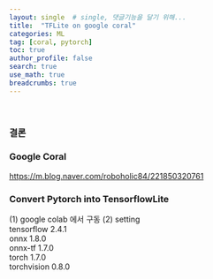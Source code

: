 ```yaml
---
layout: single  # single, 댓글기능을 달기 위해...
title:  "TFLite on google coral"
categories: ML
tag: [coral, pytorch]
toc: true
author_profile: false
search: true
use_math: true
breadcrumbs: true
---
```

<br/>

### 결론 


### Google Coral
https://m.blog.naver.com/roboholic84/221850320761 <br/>

### Convert Pytorch into TensorflowLite
(1) google colab 에서 구동
(2) setting <br/>
tensorflow 2.4.1 <br/>
onnx 1.8.0 <br/>
onnx-tf 1.7.0 <br/>
torch 1.7.0 <br/>
torchvision 0.8.0 <br/>